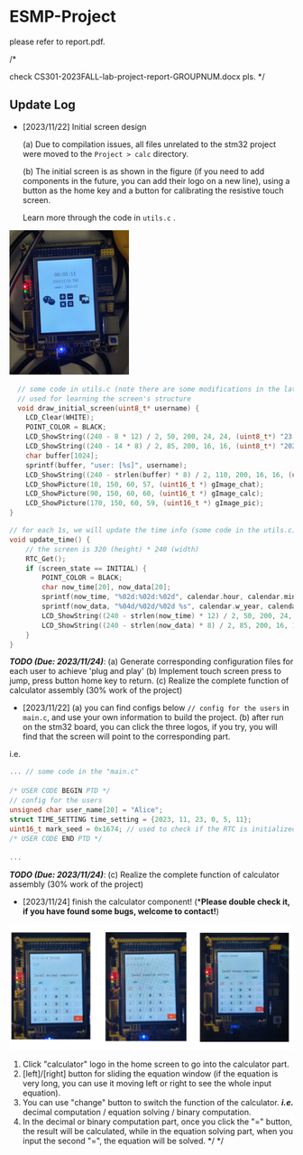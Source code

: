 # ESMP-Project

please refer to report.pdf.




/*

check CS301-2023FALL-lab-project-report-GROUPNUM.docx pls.
*/
## Update Log
- [2023/11/22] Initial screen design
  
  (a) Due to compilation issues, all files unrelated to the stm32 project were moved to the `Project > calc` directory.

  (b) The initial screen is as shown in the figure (if you need to add components in the future, you can add their logo on a new line), using a button as the home key and a button for calibrating the resistive touch screen.
  
  Learn more through the code in `utils.c` .

<img src="https://raw.githubusercontent.com/Maystern/picbed/main/278EE8593A315DE9F5F38BB3234D9035.jpg" alt="278EE8593A315DE9F5F38BB3234D9035" style="zoom:25%;" />

```c
  // some code in utils.c (note there are some modifications in the later version after 2023/11/21)
  // used for learning the screen's structure
  void draw_initial_screen(uint8_t* username) {
    LCD_Clear(WHITE);
    POINT_COLOR = BLACK;
    LCD_ShowString((240 - 8 * 12) / 2, 50, 200, 24, 24, (uint8_t*) "23:59:59"); // show text in middle of the line
    LCD_ShowString((240 - 14 * 8) / 2, 85, 200, 16, 16, (uint8_t*) "2023/11/22 WED");
    char buffer[1024];
    sprintf(buffer, "user: [%s]", username);
    LCD_ShowString((240 - strlen(buffer) * 8) / 2, 110, 200, 16, 16, (uint8_t*) buffer);
    LCD_ShowPicture(10, 150, 60, 57, (uint16_t *) gImage_chat);
    LCD_ShowPicture(90, 150, 60, 60, (uint16_t *) gImage_calc);
    LCD_ShowPicture(170, 150, 60, 59, (uint16_t *) gImage_pic);
}
```

```c
// for each 1s, we will update the time info (some code in the utils.c)
void update_time() {
	// the screen is 320 (height) * 240 (width)
	RTC_Get();
	if (screen_state == INITIAL) {
		POINT_COLOR = BLACK;
		char now_time[20], now_data[20];
		sprintf(now_time, "%02d:%02d:%02d", calendar.hour, calendar.min, calendar.sec);
		sprintf(now_data, "%04d/%02d/%02d %s", calendar.w_year, calendar.w_month, calendar.w_date, getDayOfWeekString(calendar.week));
		LCD_ShowString((240 - strlen(now_time) * 12) / 2, 50, 200, 24, 24, (uint8_t*) now_time);
		LCD_ShowString((240 - strlen(now_data) * 8) / 2, 85, 200, 16, 16, (uint8_t*) now_data);
	}
}

```

***TODO (Due: 2023/11/24)***: (a) Generate corresponding configuration files for each user to achieve 'plug and play' (b) Implement touch screen press to jump, press button home key to return. (c) Realize the complete function of calculator assembly (30% work of the project) 

- [2023/11/22] (a) you can find configs below `// config for the users` in  `main.c`, and use your own information to build the project. (b) after run on the stm32 board, you can click the three logos, if you try, you will find that the screen will point to the corresponding part.   

i.e.

```c
... // some code in the "main.c"

/* USER CODE BEGIN PTD */
// config for the users
unsigned char user_name[20] = "Alice";
struct TIME_SETTING time_setting = {2023, 11, 23, 0, 5, 11};
uint16_t mark_seed = 0x1674; // used to check if the RTC is initialized (if you want to reset the RTC, change this value)
/* USER CODE END PTD */

...
```

***TODO (Due: 2023/11/24)***: (c) Realize the complete function of calculator assembly (30% work of the project)


- [2023/11/24]  finish the calculator component! (***Please double check it, if you have found some bugs, welcome to contact!**)

![image-20231124031649201](https://raw.githubusercontent.com/Maystern/picbed/main/image-20231124031649201.png)

1. Click "calculator" logo in the home screen to go into the calculator part.
2. [left]/[right] button for sliding the equation window (if the equation is very long, you can use it moving left or right to see the whole input equation).
3. You can use "change" button to switch the function of the calculator. ***i.e.*** decimal computation / equation solving / binary computation.
4. In the decimal or binary computation part, once you click the "=" button, the result will be calculated, while in the equation solving part, when you input the second "=", the equation will be solved.
*/
*/
